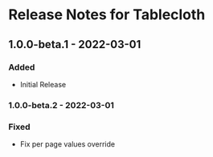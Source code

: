 # Release Notes for Tablecloth

## 1.0.0-beta.1 - 2022-03-01
### Added
- Initial Release

### 1.0.0-beta.2 - 2022-03-01
### Fixed
- Fix per page values override